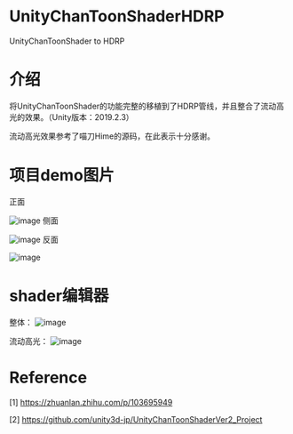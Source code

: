 # UnityChanToonShaderHDRP
UnityChanToonShader to HDRP
# 介绍

将UnityChanToonShader的功能完整的移植到了HDRP管线，并且整合了流动高光的效果。（Unity版本：2019.2.3）

流动高光效果参考了喵刀Hime的源码，在此表示十分感谢。

# 项目demo图片
正面

![image](https://github.com/Kirkice/UnityChanToonShaderHDRP/blob/master/1.png)
侧面

![image](https://github.com/Kirkice/UnityChanToonShaderHDRP/blob/master/2.png)
反面

![image](https://github.com/Kirkice/UnityChanToonShaderHDRP/blob/master/3.png)

# shader编辑器

整体：
![image](https://github.com/Kirkice/UnityChanToonShaderHDRP/blob/master/4.png)

流动高光：
![image](https://github.com/Kirkice/UnityChanToonShaderHDRP/blob/master/4.png)

# Reference

[1] https://zhuanlan.zhihu.com/p/103695949

[2] https://github.com/unity3d-jp/UnityChanToonShaderVer2_Project
